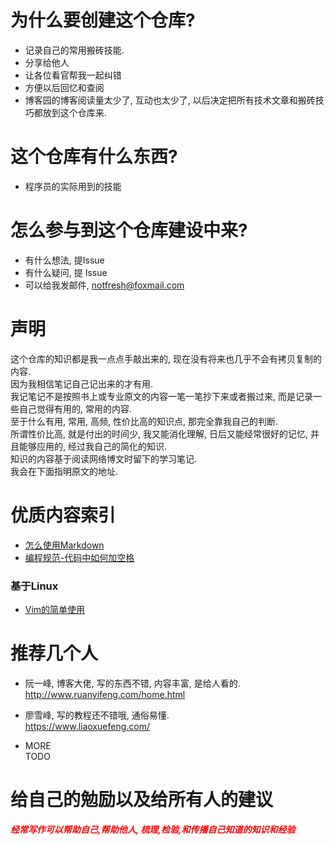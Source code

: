# 为什么要创建这个仓库?  
- 记录自己的常用搬砖技能.  
- 分享给他人  
- 让各位看官帮我一起纠错  
- 方便以后回忆和查阅  
- 博客园的博客阅读量太少了, 互动也太少了, 以后决定把所有技术文章和搬砖技巧都放到这个仓库来.  

# 这个仓库有什么东西?  
- 程序员的实际用到的技能  

# 怎么参与到这个仓库建设中来?  
- 有什么想法, 提Issue  
- 有什么疑问, 提 Issue  
- 可以给我发邮件, notfresh@foxmail.com  

# 声明
这个仓库的知识都是我一点点手敲出来的, 现在没有将来也几乎不会有拷贝复制的内容.  
因为我相信笔记自己记出来的才有用.  
我记笔记不是按照书上或专业原文的内容一笔一笔抄下来或者搬过来, 而是记录一些自己觉得有用的, 常用的内容.  
至于什么有用, 常用, 高频, 性价比高的知识点, 那完全靠我自己的判断.  
所谓性价比高, 就是付出的时间少, 我又能消化理解, 日后又能经常很好的记忆, 并且能够应用的, 经过我自己的简化的知识.  
知识的内容基于阅读网络博文时留下的学习笔记.  
我会在下面指明原文的地址.  

# 优质内容索引
- [怎么使用Markdown](markdown的用法.md)
- [编程规范-代码中如何加空格](编程规范/空格.md)

### 基于Linux
- [Vim的简单使用](linux/vim的使用.md)

# 推荐几个人
- 阮一峰, 博客大佬, 写的东西不错, 内容丰富, 是给人看的.  
http://www.ruanyifeng.com/home.html  

- 廖雪峰, 写的教程还不错哦, 通俗易懂.  
https://www.liaoxuefeng.com/  

- MORE  
TODO     

# 给自己的勉励以及给所有人的建议
***<font color=red>经常写作可以帮助自己,帮助他人, 梳理,检验,和传播自己知道的知识和经验</font>***
